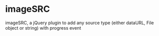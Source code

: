 # imageSRC
imageSRC, a jQuery plugin to add any source type (either dataURL, File object or string) with progress event
